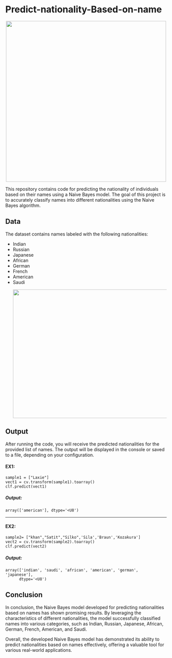 # Predict-nationality-Based-on-name

  <p align="center">
  <img width="500" height="500" src=https://github.com/NjoodJ/Predict-nationality-Based-on-name/assets/93571826/0d6ce2fd-02d0-48ed-83d3-7cab0a4fb18b>
</p>
This repository contains code for predicting the nationality of individuals based on their names using a Naive Bayes model. The goal of this project is to accurately classify names into different nationalities using the Naive Bayes algorithm.

## Data
The dataset contains names labeled with the following nationalities:
- Indian
- Russian
- Japanese
- African
- German
- French
- American
- Saudi
  <p align="center">
  <img width="600" height="400" src=https://github.com/NjoodJ/Predict-nationality-Based-on-name/assets/93571826/ba21058f-163b-447a-87ae-ce9693fd2d9b>
</p>

## Output
After running the code, you will receive the predicted nationalities for the provided list of names. The output will be displayed in the console or saved to a file, depending on your configuration. 
#### EX1:
```
sample1 = ["Laxie"]
vect1 = cv.transform(sample1).toarray()
clf.predict(vect1)
```
##### Output:
```
array(['american'], dtype='<U8')
```
--------------------------------------------------
#### EX2:
```
sample2= ["khan","Satit","Silko",'Sila','Braun','Kozakura']
vect2 = cv.transform(sample2).toarray()
clf.predict(vect2)
```
##### Output:
```
array(['indian', 'saudi', 'african', 'american', 'german', 'japanese'],
      dtype='<U8')
```
## Conclusion
In conclusion, the Naive Bayes model developed for predicting nationalities based on names has shown promising results. By leveraging the characteristics of different nationalities, the model successfully classified names into various categories, such as Indian, Russian, Japanese, African, German, French, American, and Saudi.

Overall, the developed Naive Bayes model has demonstrated its ability to predict nationalities based on names effectively, offering a valuable tool for various real-world applications.

